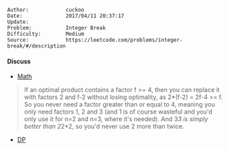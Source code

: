 
    Author:            cuckoo
    Date:              2017/04/11 20:37:17
    Update:            
    Problem:           Integer Break
    Difficulty:        Medium
    Source:            https://leetcode.com/problems/integer-break/#/description

#### Discuss
 - [Math](https://discuss.leetcode.com/topic/43055/why-factor-2-or-3-the-math-behind-this-problem)
 >If an optimal product contains a factor f >= 4, then you can replace it with factors 2 and f-2 without losing optimality, as 2*(f-2) = 2f-4 >= f. So you never need a factor greater than or equal to 4, meaning you only need factors 1, 2 and 3 (and 1 is of course wasteful and you'd only use it for n=2 and n=3, where it's needed). And 3*3 is simply better than 2*2*2, so you'd never use 2 more than twice.

 - [DP](https://discuss.leetcode.com/topic/47388/c-0ms-dp-solution-with-explanation-in-chinese)
